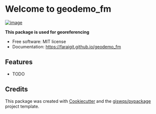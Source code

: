 # Welcome to geodemo_fm


[![image](https://img.shields.io/pypi/v/geodemo_fm.svg)](https://pypi.python.org/pypi/geodemo_fm)


**This package is used for georeferencing**


-   Free software: MIT license
-   Documentation: <https://faraigit.github.io/geodemo_fm>
    

## Features

-   TODO

## Credits

This package was created with [Cookiecutter](https://github.com/cookiecutter/cookiecutter) and the [giswqs/pypackage](https://github.com/giswqs/pypackage) project template.
